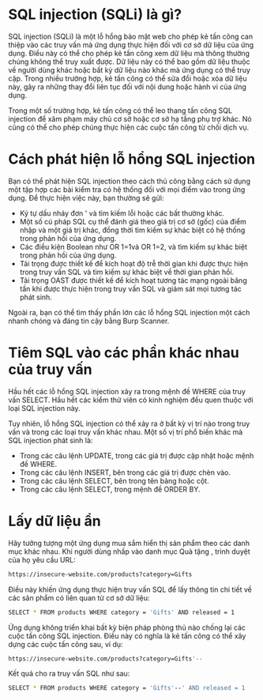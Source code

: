 # SQL injection (SQLi) là gì?
SQL injection (SQLi) là một lỗ hổng bảo mật web cho phép kẻ tấn công can thiệp vào các truy vấn mà ứng dụng thực hiện đối với cơ sở dữ liệu của ứng dụng. Điều này có thể cho phép kẻ tấn công xem dữ liệu mà thông thường chúng không thể truy xuất được. Dữ liệu này có thể bao gồm dữ liệu thuộc về người dùng khác hoặc bất kỳ dữ liệu nào khác mà ứng dụng có thể truy cập. Trong nhiều trường hợp, kẻ tấn công có thể sửa đổi hoặc xóa dữ liệu này, gây ra những thay đổi liên tục đối với nội dung hoặc hành vi của ứng dụng.

Trong một số trường hợp, kẻ tấn công có thể leo thang tấn công SQL injection để xâm phạm máy chủ cơ sở hoặc cơ sở hạ tầng phụ trợ khác. Nó cũng có thể cho phép chúng thực hiện các cuộc tấn công từ chối dịch vụ.

# Cách phát hiện lỗ hổng SQL injection
Bạn có thể phát hiện SQL injection theo cách thủ công bằng cách sử dụng một tập hợp các bài kiểm tra có hệ thống đối với mọi điểm vào trong ứng dụng. Để thực hiện việc này, bạn thường sẽ gửi:

* Ký tự dấu nháy đơn ' và tìm kiếm lỗi hoặc các bất thường khác.
* Một số cú pháp SQL cụ thể đánh giá theo giá trị cơ sở (gốc) của điểm nhập và một giá trị khác, đồng thời tìm kiếm sự khác biệt có hệ thống trong phản hồi của ứng dụng.
* Các điều kiện Boolean như OR 1=1và OR 1=2, và tìm kiếm sự khác biệt trong phản hồi của ứng dụng.
* Tải trọng được thiết kế để kích hoạt độ trễ thời gian khi được thực hiện trong truy vấn SQL và tìm kiếm sự khác biệt về thời gian phản hồi.
* Tải trọng OAST được thiết kế để kích hoạt tương tác mạng ngoài băng tần khi được thực hiện trong truy vấn SQL và giám sát mọi tương tác phát sinh.
  
Ngoài ra, bạn có thể tìm thấy phần lớn các lỗ hổng SQL injection một cách nhanh chóng và đáng tin cậy bằng Burp Scanner.

# Tiêm SQL vào các phần khác nhau của truy vấn
Hầu hết các lỗ hổng SQL injection xảy ra trong mệnh đề WHERE của truy vấn SELECT. Hầu hết các kiểm thử viên có kinh nghiệm đều quen thuộc với loại SQL injection này.

Tuy nhiên, lỗ hổng SQL injection có thể xảy ra ở bất kỳ vị trí nào trong truy vấn và trong các loại truy vấn khác nhau. Một số vị trí phổ biến khác mà SQL injection phát sinh là:

* Trong các câu lệnh UPDATE, trong các giá trị được cập nhật hoặc mệnh đề WHERE.<br>
* Trong các câu lệnh INSERT, bên trong các giá trị được chèn vào.<br>
* Trong các câu lệnh SELECT, bên trong tên bảng hoặc cột.<br>
* Trong các câu lệnh SELECT, trong mệnh đề ORDER BY.<br>

# Lấy dữ liệu ẩn
Hãy tưởng tượng một ứng dụng mua sắm hiển thị sản phẩm theo các danh mục khác nhau. Khi người dùng nhấp vào danh mục Quà tặng , trình duyệt của họ yêu cầu URL:
````bash
https://insecure-website.com/products?category=Gifts
````

Điều này khiến ứng dụng thực hiện truy vấn SQL để lấy thông tin chi tiết về các sản phẩm có liên quan từ cơ sở dữ liệu:
````bash
SELECT * FROM products WHERE category = 'Gifts' AND released = 1
````
Ứng dụng không triển khai bất kỳ biện pháp phòng thủ nào chống lại các cuộc tấn công SQL injection. Điều này có nghĩa là kẻ tấn công có thể xây dựng các cuộc tấn công sau, ví dụ:
````bash
https://insecure-website.com/products?category=Gifts'--
````
Kết quả cho ra truy vấn SQL như sau:
````bash
SELECT * FROM products WHERE category = 'Gifts'--' AND released = 1
````


